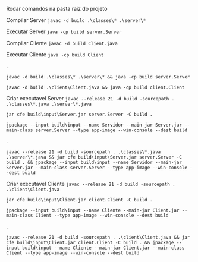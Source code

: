 Rodar comandos na pasta raiz do projeto

Compilar Server
`javac -d build .\classes\* .\server\*`

Executar Server
`java -cp build server.Server`

Compilar Cliente
`javac -d build Client.java`

Executar Cliente
`java -cp build Client`

.

`javac -d build .\classes\* .\server\* && java -cp build server.Server`

`javac -d build .\client\Client.java && java -cp build client.Client`


Criar executavel Server
`javac --release 21 -d build -sourcepath . .\classes\*.java .\server\*.java`

`jar cfe build\input\Server.jar server.Server -C build .`

`jpackage --input build\input --name Servidor --main-jar Server.jar --main-class server.Server --type app-image --win-console --dest build`

.

`javac --release 21 -d build -sourcepath . .\classes\*.java .\server\*.java && jar cfe build\input\Server.jar server.Server -C build . && jpackage --input build\input --name Servidor --main-jar Server.jar --main-class server.Server --type app-image --win-console --dest build`


Criar executavel Cliente
`javac --release 21 -d build -sourcepath . .\client\Client.java`

`jar cfe build\input\Client.jar client.Client -C build .`

`jpackage --input build\input --name Cliente --main-jar Client.jar --main-class Client --type app-image --win-console --dest build`

.

`javac --release 21 -d build -sourcepath . .\client\Client.java && jar cfe build\input\Client.jar client.Client -C build . && jpackage --input build\input --name Cliente --main-jar Client.jar --main-class Client --type app-image --win-console --dest build`

